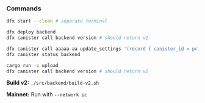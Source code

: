 
### Commands

```sh
dfx start --clean # separate terminal

dfx deploy backend
dfx canister call backend version # should return v1

dfx canister call aaaaa-aa update_settings '(record { canister_id = principal "'$(dfx canister id backend)'"; settings = record { controllers = opt vec { principal "'$(dfx identity get-principal)'"; principal "'$(dfx canister id backend)'"; }; }; })'
dfx canister status backend

cargo run -p upload
dfx canister call backend version # should return v2
```

**Build v2:** `./src/backend/build-v2.sh`

**Mainnet:** Run with `--network ic`
